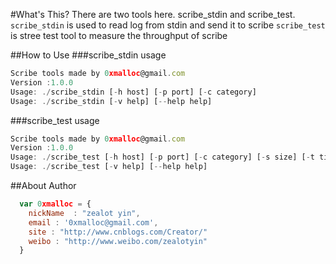 
#What's This?
    There are two tools here.  scribe_stdin and scribe_test.
    `scribe_stdin` is used to read log from stdin and send it to scribe
    `scribe_test`  is stree test tool to measure the throughput of scribe

##How to Use
###scribe_stdin usage
```javascript
Scribe tools made by 0xmalloc@gmail.com
Version :1.0.0
Usage: ./scribe_stdin [-h host] [-p port] [-c category]
Usage: ./scribe_stdin [-v help] [--help help]
```
###scribe_test usage
```javascript
Scribe tools made by 0xmalloc@gmail.com
Version :1.0.0
Usage: ./scribe_test [-h host] [-p port] [-c category] [-s size] [-t times]
Usage: ./scribe_test [-v help] [--help help]
```


##About Author

```javascript
  var 0xmalloc = {
    nickName  : "zealot yin",
    email : '0xmalloc@gmail.com',
    site : "http://www.cnblogs.com/Creator/"
    weibo : "http://www.weibo.com/zealotyin"
  }
```
